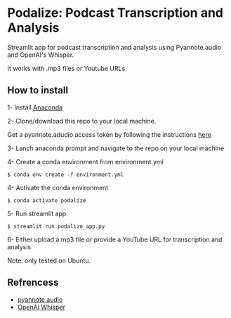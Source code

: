 # Podalize: Podcast Transcription and Analysis
Streamlit app for podcast transcription and analysis using Pyannote.audio and OpenAI's Whisper. 

It works with .mp3 files or Youtube URLs.


## How to install

1- Install [Anaconda](https://www.anaconda.com/)

2- Clone/download this repo to your local machine. 

Get a pyannote.adudio access token by following the instructions 
[here](https://github.com/mave5/podalize/blob/main/configs.py)


3- Lanch anaconda prompt and navigate to the repo on your local machine

4- Create a conda environment from environment.yml

```
$ conda env create -f environment.yml
```

4- Activate the conda environment

```
$ conda activate podalize
```

5- Run streamlit app

```
$ streamlit run podalize_app.py
```

6- Either upload a mp3 file or provide a YouTube URL for transcription and analysis.

Note: only tested on Ubuntu. 

## Refrencess
- [pyannote.audio](https://github.com/pyannote/pyannote-audio)
- [OpenAI Whisper](https://github.com/openai/whisper)


